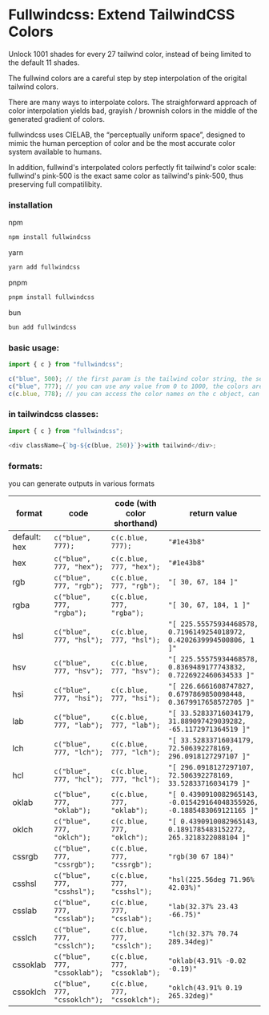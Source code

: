 # Fullwindcss: Extend TailwindCSS Colors

Unlock 1001 shades for every 27 tailwind color, instead of being limited to the default 11 shades.

The fullwind colors are a careful step by step interpolation of the origital tailwind colors.

There are many ways to interpolate colors. The straighforward approach of color interpolation yields bad, grayish / brownish colors in the middle of the generated gradient of colors.

fullwindcss uses CIELAB, the “perceptually uniform space”, designed to mimic the human perception of color and be the most accurate color system available to humans.

In addition, fullwind's interpolated colors perfectly fit tailwind's color scale: fullwind's pink-500 is the exact same color as tailwind's pink-500, thus preserving full compatilibity.

### installation

npm

```sh
npm install fullwindcss
```

yarn

```sh
yarn add fullwindcss
```

pnpm

```sh
pnpm install fullwindcss
```

bun

```sh
bun add fullwindcss
```

### basic usage:

```ts
import { c } from "fullwindcss";

c("blue", 500); // the first param is the tailwind color string, the second is the tailwind color value
c("blue", 777); // you can use any value from 0 to 1000, the colors are interpolated using the lab method
c(c.blue, 778); // you can access the color names on the c object, can be more convenient than typing strings
```

### in tailwindcss classes:

```ts
import { c } from "fullwindcss";

<div className={`bg-${c(blue, 250)}`}>with tailwind</div>;
```

### formats:

you can generate outputs in various formats

| format       | code                          | code (with color shorthand)   | return value                                                           |
| ------------ | ----------------------------- | ----------------------------- | ---------------------------------------------------------------------- |
| default: hex | `c("blue", 777);`             | `c(c.blue, 777);`             | `"#1e43b8"`                                                            |
| hex          | `c("blue", 777, "hex");`      | `c(c.blue, 777, "hex");`      | `"#1e43b8"`                                                            |
| rgb          | `c("blue", 777, "rgb");`      | `c(c.blue, 777, "rgb");`      | `"[ 30, 67, 184 ]"`                                                    |
| rgba         | `c("blue", 777, "rgba");`     | `c(c.blue, 777, "rgba");`     | `"[ 30, 67, 184, 1 ]"`                                                 |
| hsl          | `c("blue", 777, "hsl");`      | `c(c.blue, 777, "hsl");`      | `"[ 225.55575934468578, 0.7196149254018972, 0.4202639994500806, 1 ]"`  |
| hsv          | `c("blue", 777, "hsv");`      | `c(c.blue, 777, "hsv");`      | `"[ 225.55575934468578, 0.8369489177743832, 0.7226922460634533 ]"`     |
| hsi          | `c("blue", 777, "hsi");`      | `c(c.blue, 777, "hsi");`      | `"[ 226.6661608747827, 0.6797869850098448, 0.3679917658572705 ]"`      |
| lab          | `c("blue", 777, "lab");`      | `c(c.blue, 777, "lab");`      | `"[ 33.52833716034179, 31.889097429039282, -65.1172971364519 ]"`       |
| lch          | `c("blue", 777, "lch");`      | `c(c.blue, 777, "lch");`      | `"[ 33.52833716034179, 72.506392278169, 296.0918127297107 ]"`          |
| hcl          | `c("blue", 777, "hcl");`      | `c(c.blue, 777, "hcl");`      | `"[ 296.0918127297107, 72.506392278169, 33.52833716034179 ]"`          |
| oklab        | `c("blue", 777, "oklab");`    | `c(c.blue, 777, "oklab");`    | `"[ 0.4390910082965143, -0.015429164048355926, -0.1885483069121165 ]"` |
| oklch        | `c("blue", 777, "oklch");`    | `c(c.blue, 777, "oklch");`    | `"[ 0.4390910082965143, 0.1891785483152272, 265.3218322088104 ]"`      |
| cssrgb       | `c("blue", 777, "cssrgb");`   | `c(c.blue, 777, "cssrgb");`   | `"rgb(30 67 184)"`                                                     |
| csshsl       | `c("blue", 777, "csshsl");`   | `c(c.blue, 777, "csshsl");`   | `"hsl(225.56deg 71.96% 42.03%)"`                                       |
| csslab       | `c("blue", 777, "csslab");`   | `c(c.blue, 777, "csslab");`   | `"lab(32.37% 23.43 -66.75)"`                                           |
| csslch       | `c("blue", 777, "csslch");`   | `c(c.blue, 777, "csslch");`   | `"lch(32.37% 70.74 289.34deg)"`                                        |
| cssoklab     | `c("blue", 777, "cssoklab");` | `c(c.blue, 777, "cssoklab");` | `"oklab(43.91% -0.02 -0.19)"`                                          |
| cssoklch     | `c("blue", 777, "cssoklch");` | `c(c.blue, 777, "cssoklch");` | `"oklch(43.91% 0.19 265.32deg)"`                                       |
